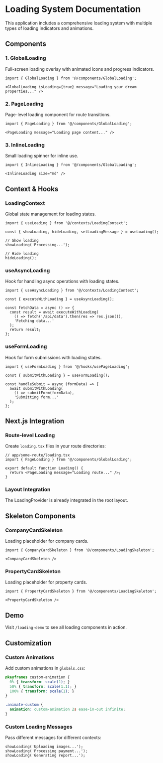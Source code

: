 # Loading System Documentation

This application includes a comprehensive loading system with multiple types of loading indicators and animations.

## Components

### 1. GlobalLoading
Full-screen loading overlay with animated icons and progress indicators.

```tsx
import { GlobalLoading } from '@/components/GlobalLoading';

<GlobalLoading isLoading={true} message="Loading your dream properties..." />
```

### 2. PageLoading
Page-level loading component for route transitions.

```tsx
import { PageLoading } from '@/components/GlobalLoading';

<PageLoading message="Loading page content..." />
```

### 3. InlineLoading
Small loading spinner for inline use.

```tsx
import { InlineLoading } from '@/components/GlobalLoading';

<InlineLoading size="md" />
```

## Context & Hooks

### LoadingContext
Global state management for loading states.

```tsx
import { useLoading } from '@/contexts/LoadingContext';

const { showLoading, hideLoading, setLoadingMessage } = useLoading();

// Show loading
showLoading('Processing...');

// Hide loading
hideLoading();
```

### useAsyncLoading
Hook for handling async operations with loading states.

```tsx
import { useAsyncLoading } from '@/contexts/LoadingContext';

const { executeWithLoading } = useAsyncLoading();

const fetchData = async () => {
  const result = await executeWithLoading(
    () => fetch('/api/data').then(res => res.json()),
    'Fetching data...'
  );
  return result;
};
```

### useFormLoading
Hook for form submissions with loading states.

```tsx
import { useFormLoading } from '@/hooks/usePageLoading';

const { submitWithLoading } = useFormLoading();

const handleSubmit = async (formData) => {
  await submitWithLoading(
    () => submitForm(formData),
    'Submitting form...'
  );
};
```

## Next.js Integration

### Route-level Loading
Create `loading.tsx` files in your route directories:

```tsx
// app/some-route/loading.tsx
import { PageLoading } from '@/components/GlobalLoading';

export default function Loading() {
  return <PageLoading message="Loading route..." />;
}
```

### Layout Integration
The LoadingProvider is already integrated in the root layout.

## Skeleton Components

### CompanyCardSkeleton
Loading placeholder for company cards.

```tsx
import { CompanyCardSkeleton } from '@/components/LoadingSkeleton';

<CompanyCardSkeleton />
```

### PropertyCardSkeleton
Loading placeholder for property cards.

```tsx
import { PropertyCardSkeleton } from '@/components/LoadingSkeleton';

<PropertyCardSkeleton />
```

## Demo

Visit `/loading-demo` to see all loading components in action.

## Customization

### Custom Animations
Add custom animations in `globals.css`:

```css
@keyframes custom-animation {
  0% { transform: scale(1); }
  50% { transform: scale(1.1); }
  100% { transform: scale(1); }
}

.animate-custom {
  animation: custom-animation 2s ease-in-out infinite;
}
```

### Custom Loading Messages
Pass different messages for different contexts:

```tsx
showLoading('Uploading images...');
showLoading('Processing payment...');
showLoading('Generating report...');
```
